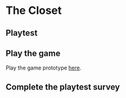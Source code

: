 # The Closet
## Playtest

## Play the game

Play the game prototype [here](https://bg14ff.github.io/IASC-1P04/prototype/TheClosetPrototype.html).

## Complete the playtest survey

